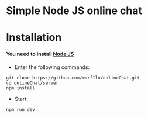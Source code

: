 # Simple Node JS online chat

# Installation
#### You need to install [Node JS](https://nodejs.org/en)

- Enter the following commands:
```
git clone https://github.com/morf1lo/onlineChat.git
cd onlineChat/server
npm install
```

- Start:
```
npm run dev
```